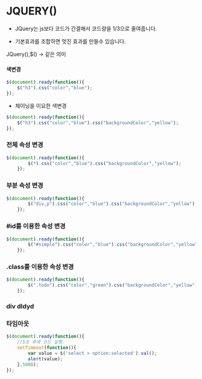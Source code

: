# JQUERY()

* JQuery는 js보다 코드가 간결해서 코드량을 1/3으로 줄여줍니다.

* 기본효과를 조합하면 멋진 효과를 만들수 있습니다.

JQuery(),$() -> 같은 의미



#### 색변경

```js
$(document).ready(function(){
	$("h3").css("color","blue");
});
```

* 체이닝을 이요한 색변경

```js
$(document).ready(function(){
	$("h3").css("color","blue").css("backgroundColor","yellow");
});
```





### 전체 속성 변경

```js
$(document).ready(function(){
		$(*).css("color","blue").css("backgroundColor","yellow");
	});
```

### 부분 속성 변경

```js
$(document).ready(function(){
		$("div,p").css("color","blue").css("backgroundColor","yellow");
	});
```



### #id를 이용한 속성 변경

```js
$(document).ready(function(){
		$("#simple").css("color","blue").css("backgroundColor","yellow");
	});
```



### .class를 이용한 속성 변경

```js
$(document).ready(function(){
		$(".todo").css("color","green").css("backgroundColor","yellow");
	});
```



### div dldyd





### 타임아웃

```js
$(document).ready(function(){
	//5초 후에 코드 실행.
	setTimeout(function(){
		var value = $('select > option:selected').val();
		alert(value);
	},5000);
});
```

